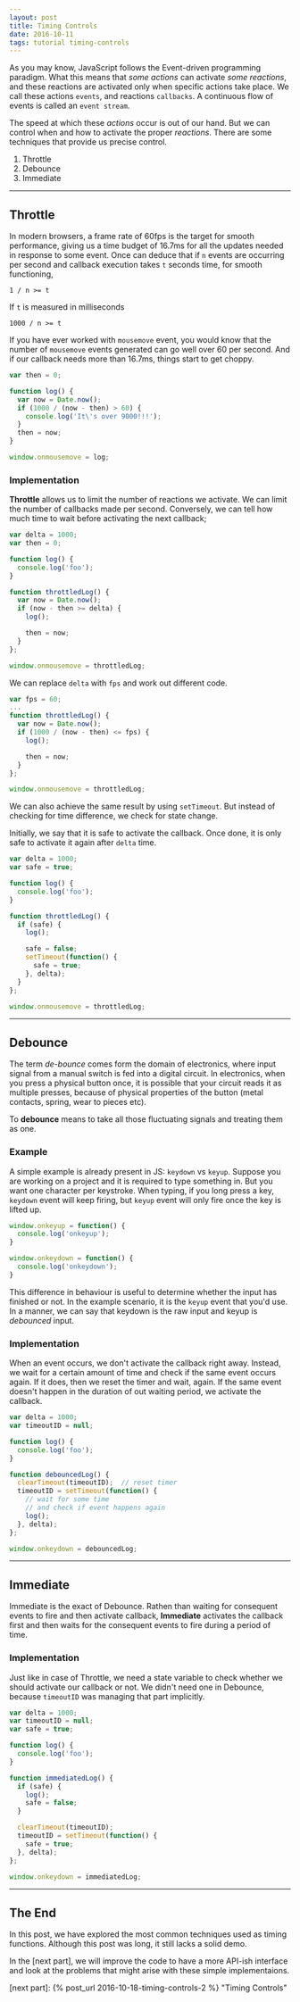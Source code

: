 ```yaml
---
layout: post
title: Timing Controls
date: 2016-10-11
tags: tutorial timing-controls
---
```


As you may know, JavaScript follows the Event-driven programming paradigm.
What this means that *some actions* can activate *some reactions*, and these reactions are activated only when specific actions take place.
We call these actions `events`, and reactions `callbacks`.
A continuous flow of events is called an `event stream`.

The speed at which these *actions* occur is out of our hand.
But we can control when and how to activate the proper *reactions*.
There are some techniques that provide us precise control.

1. Throttle
2. Debounce
3. Immediate

<!-- preview -->

---

## Throttle
In modern browsers, a frame rate of 60fps is the target for smooth performance, giving us a time budget of 16.7ms for all the updates needed in response to some event.
Once can deduce that if `n` events are occurring per second and callback execution takes `t` seconds time, for smooth functioning,

```
1 / n >= t
```

If `t` is measured in milliseconds

```
1000 / n >= t
```

If you have ever worked with `mousemove` event, you would know that the number of `mousemove` events generated can go well over 60 per second.
And if our callback needs more than 16.7ms, things start to get choppy.

```js
var then = 0;

function log() {
  var now = Date.now();
  if (1000 / (now - then) > 60) {
    console.log('It\'s over 9000!!!');
  }
  then = now;
}

window.onmousemove = log;
```

### Implementation

**Throttle** allows us to limit the number of reactions we activate.
We can limit the number of callbacks made per second.
Conversely, we can tell how much time to wait before activating the next callback;

```js
var delta = 1000;
var then = 0;

function log() {
  console.log('foo');
}

function throttledLog() {
  var now = Date.now();
  if (now - then >= delta) {
    log();

    then = now;
  }
};

window.onmousemove = throttledLog;
```

We can replace `delta` with `fps` and work out different code.

```js
var fps = 60;
...
function throttledLog() {
  var now = Date.now();
  if (1000 / (now - then) <= fps) {
    log();

    then = now;
  }
};

window.onmousemove = throttledLog;
```

We can also achieve the same result by using `setTimeout`.
But instead of checking for time difference, we check for state change.

Initially, we say that it is safe to activate the callback.
Once done, it is only safe to activate it again after `delta` time.

```js
var delta = 1000;
var safe = true;

function log() {
  console.log('foo');
}

function throttledLog() {
  if (safe) {
    log();

    safe = false;
    setTimeout(function() {
      safe = true;
    }, delta);
  }
};

window.onmousemove = throttledLog;
```

---

## Debounce

The term *de-bounce* comes form the domain of electronics, where input signal from a manual switch is fed into a digital circuit.
In electronics, when you press a physical button once, it is possible that your circuit reads it as multiple presses, because of physical properties of the button (metal contacts, spring, wear to pieces etc).

To **debounce** means to take all those fluctuating signals and treating them as one.

### Example

A simple example is already present in JS: `keydown` vs `keyup`.
Suppose you are working on a project and it is required to type something in.
But you want one character per keystroke.
When typing, if you long press a key, `keydown` event will keep firing, but `keyup` event will only fire once the key is lifted up.

```js
window.onkeyup = function() {
  console.log('onkeyup');
}

window.onkeydown = function() {
  console.log('onkeydown');
}
```

This difference in behaviour is useful to determine whether the input has finished or not.
In the example scenario, it is the `keyup` event that you'd use.
In a manner, we can say that keydown is the raw input and keyup is *debounced* input.

### Implementation

When an event occurs, we don't activate the callback right away.
Instead, we wait for a certain amount of time and check if the same event occurs again.
If it does, then we reset the timer and wait, again.
If the same event doesn't happen in the duration of out waiting period, we activate the callback.

```js
var delta = 1000;
var timeoutID = null;

function log() {
  console.log('foo');
}

function debouncedLog() {
  clearTimeout(timeoutID);  // reset timer
  timeoutID = setTimeout(function() {
    // wait for some time
    // and check if event happens again
    log();
  }, delta);
};

window.onkeydown = debouncedLog;
```

---

## Immediate

Immediate is the exact of Debounce.
Rathen than waiting for consequent events to fire and then activate callback, **Immediate** activates the callback first and then waits for the consequent events to fire during a period of time.

### Implementation

Just like in case of Throttle, we need a state variable to check whether we should activate our callback or not.
We didn't need one in Debounce, because `timeoutID` was managing that part implicitly.

```js
var delta = 1000;
var timeoutID = null;
var safe = true;

function log() {
  console.log('foo');
}

function immediatedLog() {
  if (safe) {
    log();
    safe = false;
  }

  clearTimeout(timeoutID);
  timeoutID = setTimeout(function() {
    safe = true;
  }, delta);
};

window.onkeydown = immediatedLog;
```

---

## The End

In this post, we have explored the most common techniques used as timing functions.
Although this post was long, it still lacks a solid demo.

In the [next part], we will improve the code to have a more API-ish interface and look at the problems that might arise with these simple implementaions.

[next part]: {% post_url 2016-10-18-timing-controls-2 %} "Timing Controls"

